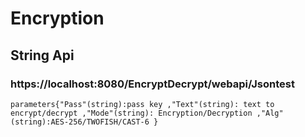 # Encryption

## String Api
### https://localhost:8080/EncryptDecrypt/webapi/Jsontest
    parameters{"Pass"(string):pass key ,"Text"(string): text to encrypt/decrypt ,"Mode"(string): Encryption/Decryption ,"Alg"(string):AES-256/TWOFISH/CAST-6 }
   
